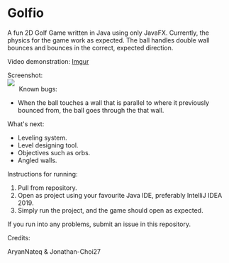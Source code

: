 # Golfio
A fun 2D Golf Game written in Java using only JavaFX.
Currently, the physics for the game work as expected. The ball handles double wall bounces and bounces in the correct, expected direction.

Video demonstration:
[Imgur](https://i.imgur.com/e90h4ug.mp4)

Screenshot:     
<img src="https://i.imgur.com/yGIJn7L.png"
     style="float: left; margin-right: 10px;"/>

Known bugs:
- When the ball touches a wall that is parallel to where it previously bounced from, the ball goes through the that wall. 

What's next:
- Leveling system.
- Level designing tool.
- Objectives such as orbs.
- Angled walls.

Instructions for running:
1) Pull from repository.
2) Open as project using your favourite Java IDE, preferably IntelliJ IDEA 2019.
3) Simply run the project, and the game should open as expected.


If you run into any problems, submit an issue in this repository.



Credits: 

AryanNateq & Jonathan-Choi27
